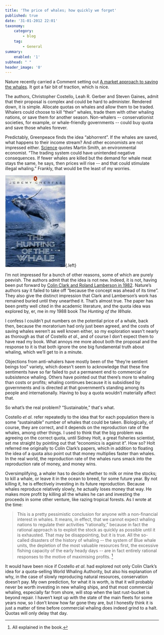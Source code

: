 ```yaml
---
title: 'The price of whales; how quickly we forget'
published: true
date: '31-01-2012 22:01'
taxonomy:
    category:
        - blog
    tag:
        - General
summary:
    enabled: '1'
subhead: " "
header_image: '0'
---
```


Nature recently carried a Comment setting out [A market approach to saving the whales](https://www.nature.com/articles/481139a). It got a fair bit of traction, which is nice.

The authors, Christopher Costello, Leah R. Gerber and Steven Gaines, admit that their proposal is complex and could be hard to administer. Rendered down, it is simple. Allocate quotas on whales and allow them to be traded. Whalers could choose to kill “their” whales, trade them with other whaling nations, or save them for another season. Non-whalers -- conservationist societies, for example, or whale-friendly governments -- could buy quota and save those whales forever. 

Predictably, Greenpeace finds the idea “abhorrent”. If the whales are saved, what happens to their income stream? And  other economists are not impressed either. [Science](https://www.science.org/content/article/researchers-propose-putting-price-whales) quotes Martin Smith, an environmental economist. “The trading system could have unintended negative consequences. If fewer whales are killed but the demand for whale meat stays the same, he says, then prices will rise -- and that could stimulate illegal whaling.” Frankly, that would be the least of my worries.

![Cover of Penguin edition of The Hunting of the Whale by Jeremy Cherfas](cover.jpg){.left} 

I’m not impressed for a bunch of other reasons, some of which are purely peevish. The authors admit that the idea is not new. Indeed, it is not, having been put forward by [Colin Clark and Roland Lamberson in 1982](https://ideas.repec.org/a/eee/marpol/v6y1982i2p103-120.html). Nature’s authors say it failed to take off “because the concept was ahead of its time”. They also give the distinct impression that Clark and Lamberson’s work has remained buried until they unearthed it. That’s almost true. The paper has been pretty well cited in the academic literature, and the quota idea was explored by, er, me in my 1988 book *The Hunting of the Whale*.

I confess I couldn’t put numbers on the potential price of a whale, back then, because the moratorium had only just been agreed, and the costs of saving whales weren’t as well known either, so my exploration wasn't nearly as thorough as that of Costello _et al._, and of course I don’t expect them to have read my book. What annoys me more about both the proposal and the response to it is that both ignore the one big fundamental truth about whaling, which we’ll get to in a minute.

Objections from anti-whalers have mostly been of the “they’re sentient beings too” variety, which doesn’t seem to acknowledge that these fine sentiments have so far failed to put a permanent end to commercial or subsistence whaling. Others have pointed out that there’s more to whaling than costs or profits; whaling continues because it is subsidised by governments and is directed at that government’s standing among its people and internationally. Having to buy a quota wouldn’t materially affect that.

So what’s the real problem? “Sustainable,” that's what. 

Costello _et al_. refer repeatedly to the idea that for each population there is some “sustainable” number of whales that could be taken. Biologically, of course, they are correct, and it depends on the reproduction rate of the whales, among other things. I used to think that the big problem was agreeing on the correct quota, until Sidney Holt, a great fisheries scientist, set me straight by pointing out that “economics is against it”. How so? Holt referred me originally to Colin Clark’s papers, which in addition to floating the idea of a quota also point out that money multiplies faster than whales. In the real world, the reproduction rate of the whales runs smack into the reproduction rate of money, and money wins.

Oversimplifying, a whaler has to decide whether to milk or mine the stocks; to kill a whale, or leave it in the ocean to breed, for some future year. By not killing it, he is effectively investing in its future reproduction. Because whales reproduce relatively slowly, he actually loses money that way. He makes more profit by killing all the whales he can and investing the proceeds in some other venture, like razing tropical forests. As I wrote at the time:

> This is a pretty pessimistic conclusion for anyone with a non-financial interest in whales. It means, in effect, that we cannot expect whaling nations to regulate their activities “rationally,” because in fact the rational approach is to exploit the stock as quickly as possible until it is exhausted. That may be disappointing, but it is true. All the so-called disasters of the history of whaling -- the system of Blue whale units, the depletion of the most valuable resources first, the excessive fishing capacity of the early heady days -- are in fact entirely rational responses to the motive of maximising profits. [^fn1]

It would have been nice if Costello _et al_. had explored not only Colin Clark’s idea for a quota-selling World Whaling Authority, but also his explanation of why, in the case of slowly reproducing natural resources, conservation doesn’t pay. My own prediction, for what it is worth, is that it will probably never be worth investing in new whaling ships, and that most commercial whaling, especially far from shore, will stop when the last rust-bucket is beyond repair. I haven’t kept up with the state of the main fleets for some years now, so I don’t know how far gone they are, but I honestly think it is just a matter of time before commercial whaling does indeed grind to a halt. Quotas will only delay that day.

[^fn1]: All explained in the book. 
